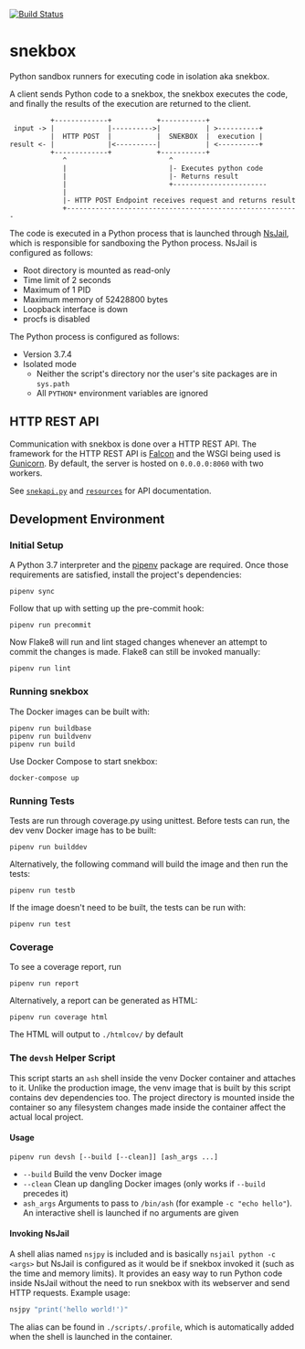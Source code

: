 [![Build Status](https://dev.azure.com/python-discord/Python%20Discord/_apis/build/status/Snekbox?branchName=master)](https://dev.azure.com/python-discord/Python%20Discord/_build/latest?definitionId=13&branchName=master)

# snekbox

Python sandbox runners for executing code in isolation aka snekbox.

A client sends Python code to a snekbox, the snekbox executes the code, and finally the results of the execution are returned to the client.

```
          +-------------+           +-----------+
 input -> |             |---------->|           | >----------+
          |  HTTP POST  |           |  SNEKBOX  |  execution |
result <- |             |<----------|           | <----------+
          +-------------+           +-----------+
             ^                         ^
             |                         |- Executes python code
             |                         |- Returns result
             |                         +-----------------------
             |
             |- HTTP POST Endpoint receives request and returns result
             +---------------------------------------------------------

```

The code is executed in a Python process that is launched through [NsJail](https://github.com/google/nsjail), which is responsible for sandboxing the Python process. NsJail is configured as follows:

* Root directory is mounted as read-only
* Time limit of 2 seconds
* Maximum of 1 PID
* Maximum memory of 52428800 bytes
* Loopback interface is down
* procfs is disabled

The Python process is configured as follows:

* Version 3.7.4
* Isolated mode
  * Neither the script's directory nor the user's site packages are in `sys.path`
  * All `PYTHON*` environment variables are ignored


## HTTP REST API

Communication with snekbox is done over a HTTP REST API. The framework for the HTTP REST API is [Falcon](https://falconframework.org/) and the WSGI being used is [Gunicorn](https://gunicorn.org/). By default, the server is hosted on `0.0.0.0:8060` with two workers.

See [`snekapi.py`](snekbox/api/snekapi.py) and [`resources`](snekbox/api/resources) for API documentation.

## Development Environment

### Initial Setup

A Python 3.7 interpreter and the [pipenv](https://docs.pipenv.org/en/latest/) package are required. Once those requirements are satisfied, install the project's dependencies:

```
pipenv sync
```

Follow that up with setting up the pre-commit hook:

```
pipenv run precommit
```

Now Flake8 will run and lint staged changes whenever an attempt to commit the changes is made. Flake8 can still be invoked manually:

```
pipenv run lint
```

### Running snekbox

The Docker images can be built with:

```
pipenv run buildbase
pipenv run buildvenv
pipenv run build
```

Use Docker Compose to start snekbox:

```
docker-compose up
```

### Running Tests

Tests are run through coverage.py using unittest. Before tests can run, the dev venv Docker image has to be built:

```
pipenv run builddev
```

Alternatively, the following command will build the image and then run the tests:

```
pipenv run testb
```

If the image doesn't need to be built, the tests can be run with:

```
pipenv run test
```

### Coverage

To see a coverage report, run

```
pipenv run report
```

Alternatively, a report can be generated as HTML:

```
pipenv run coverage html
```

The HTML will output to `./htmlcov/` by default


### The `devsh` Helper Script

This script starts an `ash` shell inside the venv Docker container and attaches to it. Unlike the production image, the venv image that is built by this script contains dev dependencies too. The project directory is mounted inside the container so any filesystem changes made inside the container affect the actual local project.

#### Usage

```
pipenv run devsh [--build [--clean]] [ash_args ...]
```

* `--build` Build the venv Docker image
* `--clean` Clean up dangling Docker images (only works if `--build` precedes it)
* `ash_args` Arguments to pass to `/bin/ash` (for example `-c "echo hello"`). An interactive shell is launched if no arguments are given

#### Invoking NsJail

A shell alias named `nsjpy` is included and is basically `nsjail python -c <args>` but NsJail is configured as it would be if snekbox invoked it (such as the time and memory limits). It provides an easy way to run Python code inside NsJail without the need to run snekbox with its webserver and send HTTP requests. Example usage:

```bash
nsjpy "print('hello world!')"
```

The alias can be found in `./scripts/.profile`, which is automatically added when the shell is launched in the container.
